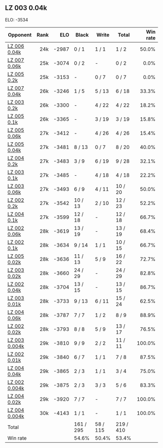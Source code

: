 ## LZ 003 0.04k ##

ELO: -3534

Opponent | Rank | ELO | Black | Write | Total | Win rate
---------|-----:|----:|-------|-------|-------|-------:
[LZ 006 0.04k](LZ%20006%200.04k.md) | 24k | -2987 | 0 / 1 | 1 / 1 | 1 / 2 | 50.0%
[LZ 007 0.06k](LZ%20007%200.06k.md) | 25k | -3074 | 0 / 2 | - | 0 / 2 | 0.0%
[LZ 005 0.2k](LZ%20005%200.2k.md) | 25k | -3153 | - | 0 / 7 | 0 / 7 | 0.0%
[LZ 007 0.04k](LZ%20007%200.04k.md) | 26k | -3246 | 1 / 5 | 5 / 13 | 6 / 18 | 33.3%
[LZ 003 0.2k](LZ%20003%200.2k.md) | 26k | -3300 | - | 4 / 22 | 4 / 22 | 18.2%
[LZ 005 0.1k](LZ%20005%200.1k.md) | 26k | -3365 | - | 3 / 19 | 3 / 19 | 15.8%
[LZ 005 0.06k](LZ%20005%200.06k.md) | 27k | -3412 | - | 4 / 26 | 4 / 26 | 15.4%
[LZ 005 0.04k](LZ%20005%200.04k.md) | 27k | -3481 | 8 / 13 | 0 / 7 | 8 / 20 | 40.0%
[LZ 004 0.2k](LZ%20004%200.2k.md) | 27k | -3483 | 3 / 9 | 6 / 19 | 9 / 28 | 32.1%
[LZ 003 0.1k](LZ%20003%200.1k.md) | 27k | -3485 | - | 4 / 18 | 4 / 18 | 22.2%
[LZ 003 0.06k](LZ%20003%200.06k.md) | 27k | -3493 | 6 / 9 | 4 / 11 | 10 / 20 | 50.0%
[LZ 002 0.2k](LZ%20002%200.2k.md) | 27k | -3542 | 10 / 13 | 2 / 10 | 12 / 23 | 52.2%
[LZ 004 0.1k](LZ%20004%200.1k.md) | 27k | -3599 | 12 / 18 | - | 12 / 18 | 66.7%
[LZ 002 0.06k](LZ%20002%200.06k.md) | 28k | -3619 | 13 / 19 | - | 13 / 19 | 68.4%
[LZ 002 0.1k](LZ%20002%200.1k.md) | 28k | -3634 | 9 / 14 | 1 / 1 | 10 / 15 | 66.7%
[LZ 005 0.02k](LZ%20005%200.02k.md) | 28k | -3636 | 11 / 13 | 5 / 9 | 16 / 22 | 72.7%
[LZ 003 0.02k](LZ%20003%200.02k.md) | 28k | -3660 | 24 / 29 | - | 24 / 29 | 82.8%
[LZ 002 0.04k](LZ%20002%200.04k.md) | 28k | -3704 | 13 / 15 | - | 13 / 15 | 86.7%
[LZ 003 0.01k](LZ%20003%200.01k.md) | 28k | -3733 | 9 / 13 | 6 / 11 | 15 / 24 | 62.5%
[LZ 004 0.06k](LZ%20004%200.06k.md) | 28k | -3787 | 7 / 7 | 1 / 2 | 8 / 9 | 88.9%
[LZ 002 0.02k](LZ%20002%200.02k.md) | 28k | -3793 | 8 / 8 | 5 / 9 | 13 / 17 | 76.5%
[LZ 003 0.004k](LZ%20003%200.004k.md) | 29k | -3810 | 9 / 9 | 2 / 2 | 11 / 11 | 100.0%
[LZ 002 0.01k](LZ%20002%200.01k.md) | 29k | -3840 | 6 / 7 | 1 / 1 | 7 / 8 | 87.5%
[LZ 004 0.04k](LZ%20004%200.04k.md) | 29k | -3865 | 2 / 3 | 1 / 1 | 3 / 4 | 75.0%
[LZ 002 0.004k](LZ%20002%200.004k.md) | 29k | -3875 | 2 / 3 | 3 / 3 | 5 / 6 | 83.3%
[LZ 004 0.02k](LZ%20004%200.02k.md) | 29k | -3920 | 7 / 7 | - | 7 / 7 | 100.0%
[LZ 004 0.004k](LZ%20004%200.004k.md) | 30k | -4143 | 1 / 1 | - | 1 / 1 | 100.0%
Total | | | 161 / 295 | 58 / 115 | 219 / 410 | 
Win rate| | | 54.6% | 50.4% | 53.4% | 
